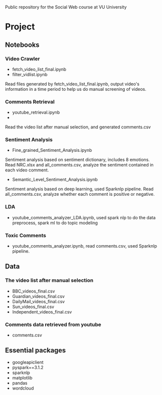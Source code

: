 Public repository for the Social Web course at VU University
# Project
## Notebooks
### Video Crawler 
- fetch_video_list_final.ipynb
- filter_vidlist.ipynb

Read files generated by fetch_video_list_final.ipynb, output video's information in a time period to help us do manual screening of videos.

### Comments Retrieval
- youtube_retrieval.ipynb
- 
Read the video list after manual selection, and generated comments.csv
### Sentiment Analysis
- Fine_grained_Sentiment_Analysis.ipynb

Sentiment analysis based on sentiment dictionary, includes 8 emotions. Read NRC.xlsx and all_comments.csv, analyze the sentiment contained in each video comment.

- Semantic_Level_Sentiment_Analysis.ipynb

Sentiment analysis based on deep learning, used Sparknlp pipeline. Read all_comments.csv, analyze whether each comment is positive or negative.
### LDA
- youtube_comments_analyzer_LDA.ipynb, used spark nlp to do the data preprocess, spark ml to do topic modeling
### Toxic Comments
- youtube_comments_analyzer.ipynb, read comments.csv, used Sparknlp pipeline.


## Data
### The video list after manual selection
- BBC_videos_final.csv
- Guardian_videos_final.csv
- DailyMail_videos_final.csv
- Sun_videos_final.csv
- Independent_videos_final.csv

### Comments data retrieved from youtube
- comments.csv

## Essential packages
- googleapiclient
- pyspark==3.1.2
- sparknlp
- matplotlib 
- pandas 
- wordcloud
